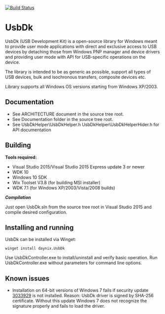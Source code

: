 [![Build Status](https://ci.appveyor.com/api/projects/status/p3s6bdbx8mq8o0hu?svg=true)](https://ci.appveyor.com/api/projects/status/p3s6bdbx8mq8o0hu?svg=true)

# UsbDk

UsbDk (USB Development Kit) is a open-source library for Windows meant
to provide user mode applications with direct and exclusive access to
USB devices by detaching those from Windows PNP manager and device drivers
and providing user mode with API for USB-specific operations on the device.

The library is intended to be as generic as possible, support  all types of
USB devices, bulk and isochronous transfers, composite devices etc.

Library supports all Windows OS versions starting from Windows XP/2003.

## Documentation

* See ARCHITECTURE document in the source tree root.
* See Documentation folder in the source tree root.
* See UsbDkHelper\UsbDkHelper.h UsbDkHelper\UsbDkHelperHider.h for API documentation

## Building

**Tools required:**

* Visual Studio 2015/Visual Studio 2015 Express update 3 or newer
* WDK 10
* Windows 10 SDK
* Wix Toolset V3.8 (for building MSI installer)
* WDK 7.1 (for Windows XP/2003/Vista/2008 builds)

***Compilation***

Just open UsbDk.sln from the source tree root in Visual Studio 2015 and compile
desired configuration.

## Installing and running

UsbDk can be installed via Winget:
```
winget install daynix.UsbDk
```

Use UsbDkController.exe to install/uninstall and verify basic operation.
Run UsbDkController.exe without parameters for command line options.

## Known issues

* Installation on 64-bit versions of Windows 7 fails if security update
  [3033929](https://technet.microsoft.com/en-us/library/security/3033929)
  is not installed. Reason: UsbDk driver is signed by SHA-256 certificate. Without this update
  Windows 7 does not recognize the signature properly and fails to load the driver.

